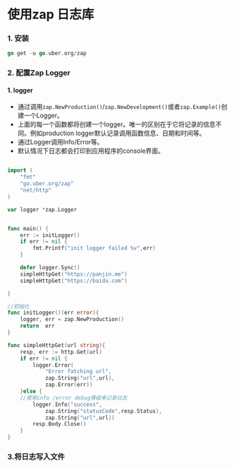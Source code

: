 # 使用zap 日志库

### 1. 安装

```go
go get -u go.uber.org/zap
```

### 2. 配置Zap Logger

#### 1. logger

- 通过调用`zap.NewProduction()`/`zap.NewDevelopment()`或者`zap.Example()`创建一个Logger。
- 上面的每一个函数都将创建一个logger。唯一的区别在于它将记录的信息不同。例如production logger默认记录调用函数信息、日期和时间等。
- 通过Logger调用Info/Error等。
- 默认情况下日志都会打印到应用程序的console界面。

```go

import (
	"fmt"
	"go.uber.org/zap"
	"net/http"
)

var logger *zap.Logger


func main() {
	err := initLogger()
	if err != nil {
		fmt.Printf("init logger failed %v",err)
	}

	defer logger.Sync()
	simpleHttpGet("https://panjin.me")
	simpleHttpGet("https://baidu.com")

}

//初始化
func initLogger()(err error){
	logger, err = zap.NewProduction()
	return  err
}

func simpleHttpGet(url string){
	resp, err := http.Get(url)
	if err != nil {
		logger.Error(
			"Error fatching url",
			zap.String("url",url),
			zap.Error(err))
	}else {
    //使用info /error debug等级来记录日志
		logger.Info("success",
			zap.String("statusCode",resp.Status),
			zap.String("url",url))
		resp.Body.Close()
	}
}
```





### 3.将日志写入文件

